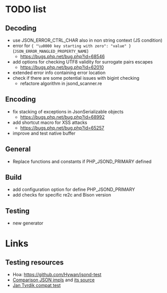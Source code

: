 # TODO list

## Decoding
- use JSON_ERROR_CTRL_CHAR also in non string context (JS condition)
- error for `{ "\u0000 key starting with zero": "value" }` (`JSON_ERROR_MANGLED_PROPERTY_NAME`)
  - https://bugs.php.net/bug.php?id=68546
- add options for checking UTF8 validity for surrogate pairs escapes
  - https://bugs.php.net/bug.php?id=62010
- extended error info containing error location
- check if there are some potential issues with bigint checking
  - refactore algorithm in jsond_scanner.re

## Encoding
- fix stacking of exceptions in JsonSerializable objects
  - https://bugs.php.net/bug.php?id=68992
- add shortcut macro for XSS attacks
  - https://bugs.php.net/bug.php?id=65257
- improve and test native buffer

## General
- Replace functions and constants if PHP_JSOND_PRIMARY defined

## Build
- add configuration option for define PHP_JSOND_PRIMARY
- add checks for specific re2c and Bison version

## Testing
- new generator

# Links

## Testing resources
- Hoa: https://github.com/Hywan/jsond-test
- [Comparison JSON impls](http://gggeek.altervista.org/sw/article_20070425.html) and [its source](https://github.com/gggeek/phpxmlrpc-extras/blob/master/jsonrpc/testsuite.php)
- [Jan Tvrdik compat test](https://gist.github.com/JanTvrdik/10277952#file-test-php)
